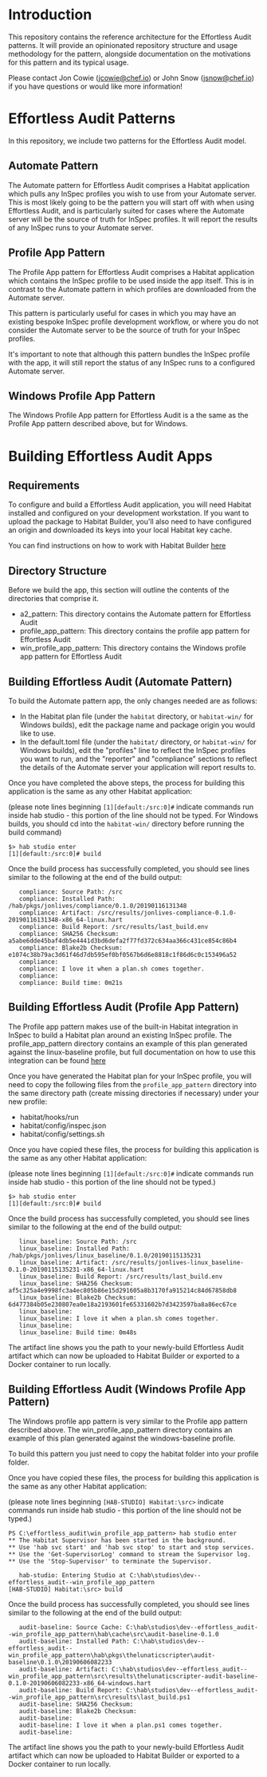 # Introduction

This repository contains the reference architecture for the Effortless Audit patterns. It will provide an opinionated repository structure and usage methodology for the pattern, alongside documentation on the motivations for this pattern and its typical usage.

Please contact Jon Cowie (jcowie@chef.io) or John Snow (jsnow@chef.io) if you have questions or would like more information!

# Effortless Audit Patterns

In this repository, we include two patterns for the Effortless Audit model.

## Automate Pattern

The Automate pattern for Effortless Audit comprises a Habitat application which pulls any InSpec profiles you wish to use from your Automate server. This is most likely going to be the pattern you will start off with when using Effortless Audit, and is particularly suited for cases where the Automate server will be the source of truth for InSpec profiles. It will report the results of any InSpec runs to your Automate server.

## Profile App Pattern

The Profile App pattern for Effortless Audit comprises a Habitat application which contains the InSpec profile to be used inside the app itself. This is in contrast to the Automate pattern in which profiles are downloaded from the Automate server.

This pattern is particularly useful for cases in which you may have an existing bespoke InSpec profile development workflow, or where you do not consider the Automate server to be the source of truth for your InSpec profiles.

It's important to note that although this pattern bundles the InSpec profile with the app, it will still report the status of any InSpec runs to a configured Automate server.

## Windows Profile App Pattern

The Windows Profile App pattern for Effortless Audit is a the same as the Profile App pattern described above, but for Windows.

# Building Effortless Audit Apps

## Requirements

To configure and build a Effortless Audit application, you will need Habitat installed and configured on your development workstation. If you want to upload the package to Habitat Builder, you'll also need to have configured an origin and downloaded its keys into your local Habitat key cache.

You can find instructions on how to work with Habitat Builder [here](https://www.habitat.sh/docs/using-builder/)

## Directory Structure

Before we build the app, this section will outline the contents of the directories that comprise it.

* a2_pattern: This directory contains the Automate pattern for Effortless Audit
* profile_app_pattern: This directory contains the profile app pattern for Effortless Audit
* win_profile_app_pattern: This directory contains the Windows profile app pattern for Effortless Audit

## Building Effortless Audit (Automate Pattern)

To build the Automate pattern app, the only changes needed are as follows:

* In the Habitat plan file (under the `habitat` directory, or `habitat-win/` for Windows builds), edit the package name and package origin you would like to use.
* In the default.toml file (under the `habitat/` directory, or `habitat-win/` for Windows builds), edit the "profiles" line to reflect the InSpec profiles you want to run, and the "reporter" and "compliance" sections to reflect the details of the Automate server your application will report results to.

Once you have completed the above steps, the process for building this application is the same as any other Habitat application:

(please note lines beginning ```[1][default:/src:0]#``` indicate commands run inside hab studio - this portion of the line should not be typed. For Windows builds, you should cd into the `habitat-win/` directory before running the build command)

```
$> hab studio enter
[1][default:/src:0]# build
```

Once the build process has successfully completed, you should see lines similar to the following at the end of the build output:

```
   compliance: Source Path: /src
   compliance: Installed Path: /hab/pkgs/jonlives/compliance/0.1.0/20190116131348
   compliance: Artifact: /src/results/jonlives-compliance-0.1.0-20190116131348-x86_64-linux.hart
   compliance: Build Report: /src/results/last_build.env
   compliance: SHA256 Checksum: a5abe6dde45baf4db5e4441d3bd6defa2f77fd372c634aa366c431ce854c86b4
   compliance: Blake2b Checksum: e1074c38b79ac3d61f46d7db595ef0bf0567b6d6e8818c1f86d6c0c153496a52
   compliance:
   compliance: I love it when a plan.sh comes together.
   compliance:
   compliance: Build time: 0m21s
```

## Building Effortless Audit (Profile App Pattern)

The Profile app pattern makes use of the built-in Habitat integration in InSpec to build a Habitat plan around an existing InSpec profile. The profile_app_pattern directory contains an example of this plan generated against the linux-baseline profile, but full documentation on how to use this integration can be found [here](https://www.inspec.io/docs/reference/habitat/)

Once you have generated the Habitat plan for your InSpec profile, you will need to copy the following files from the ```profile_app_pattern``` directory into the same directory path (create missing directories if necessary) under your new profile:

* habitat/hooks/run
* habitat/config/inspec.json
* habitat/config/settings.sh

Once you have copied these files, the process for building this application is the same as any other Habitat application:

(please note lines beginning ```[1][default:/src:0]#``` indicate commands run inside hab studio - this portion of the line should not be typed.)
```
$> hab studio enter
[1][default:/src:0]# build
```

Once the build process has successfully completed, you should see lines similar to the following at the end of the build output:

```
   linux_baseline: Source Path: /src
   linux_baseline: Installed Path: /hab/pkgs/jonlives/linux_baseline/0.1.0/20190115135231
   linux_baseline: Artifact: /src/results/jonlives-linux_baseline-0.1.0-20190115135231-x86_64-linux.hart
   linux_baseline: Build Report: /src/results/last_build.env
   linux_baseline: SHA256 Checksum: af5c325a4e9998fc3a4ec805b86e15d291605a8b3170fa915214c84d67858db8
   linux_baseline: Blake2b Checksum: 6d477384b05e230807ea0e18a2193601fe65331602b7d3423597ba8a86ec67ce
   linux_baseline:
   linux_baseline: I love it when a plan.sh comes together.
   linux_baseline:
   linux_baseline: Build time: 0m48s
```

The artifact line shows you the path to your newly-build Effortless Audit artifact which can now be uploaded to Habitat Builder or exported to a Docker container to run locally.

## Building Effortless Audit (Windows Profile App Pattern)

The Windows profile app pattern is very similar to the Profile app pattern described above. The win_profile_app_pattern directory contains an example of this plan generated against the windows-baseline profile.

To build this pattern you just need to copy the habitat folder into your profile folder.

Once you have copied these files, the process for building this application is the same as any other Habitat application:

(please note lines beginning ```[HAB-STUDIO] Habitat:\src>``` indicate commands run inside hab studio - this portion of the line should not be typed.)
```
PS C:\effortless_audit\win_profile_app_pattern> hab studio enter
** The Habitat Supervisor has been started in the background.
** Use 'hab svc start' and 'hab svc stop' to start and stop services.
** Use the 'Get-SupervisorLog' command to stream the Supervisor log.
** Use the 'Stop-Supervisor' to terminate the Supervisor.

   hab-studio: Entering Studio at C:\hab\studios\dev--effortless_audit--win_profile_app_pattern
[HAB-STUDIO] Habitat:\src> build
```

Once the build process has successfully completed, you should see lines similar to the following at the end of the build output:

```
   audit-baseline: Source Cache: C:\hab\studios\dev--effortless_audit--win_profile_app_pattern\hab\cache\src\audit-baseline-0.1.0
   audit-baseline: Installed Path: C:\hab\studios\dev--effortless_audit--win_profile_app_pattern\hab\pkgs\thelunaticscripter\audit-baseline\0.1.0\20190606082233
   audit-baseline: Artifact: C:\hab\studios\dev--effortless_audit--win_profile_app_pattern\src\results\thelunaticscripter-audit-baseline-0.1.0-20190606082233-x86_64-windows.hart
   audit-baseline: Build Report: C:\hab\studios\dev--effortless_audit--win_profile_app_pattern\src\results\last_build.ps1
   audit-baseline: SHA256 Checksum: 
   audit-baseline: Blake2b Checksum: 
   audit-baseline: 
   audit-baseline: I love it when a plan.ps1 comes together.
   audit-baseline: 
```

The artifact line shows you the path to your newly-build Effortless Audit artifact which can now be uploaded to Habitat Builder or exported to a Docker container to run locally.

